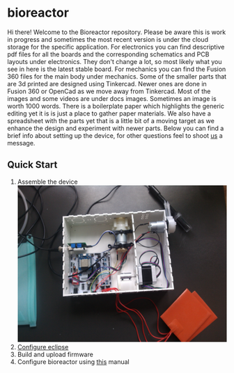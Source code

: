 # bioreactor
Hi there! Welcome to the Bioreactor repository.
Please be aware this is work in progress and sometimes the most recent version is under the cloud storage for the specific application.
For electronics you can find descriptive pdf files for all the boards and the corresponding schematics and PCB layouts under electronics. They don't change a lot, so most likely what you see in here is the latest stable board.
For mechanics you can find the Fusion 360 files for the main body under mechanics. Some of the smaller parts that are 3d printed are designed using Tinkercad. Newer ones are done in Fusion 360 or OpenCad as we move away from Tinkercad.
Most of the images and some videos are under docs images. Sometimes an image is worth 1000 words.
There is a boilerplate paper which highlights the generic editing yet it is is just a place to gather paper materials.
We also have a spreadsheet with the parts yet that is a little bit of a moving target as we enhance the design and experiment with newer parts.
Below you can find a brief info about setting up the device, for other questions feel to shoot [us](https://github.com/liquidatom) a message.



## Quick Start

1. Assemble the device ![device preview](docs/images/device_preview.jpg)
2. [Configure eclipse](https://github.com/AdrianMolecule/bioreactor/blob/master/docs/Configuring%20Eclipse%20to%20run%20ESP32.md)  
3. Build and upload firmware
4. Configure bioreactor using [this](https://github.com/AdrianMolecule/bioreactor/tree/master/docs/manual%20bioreactor%20v1.pdf) manual




